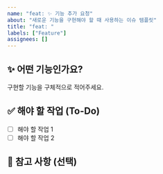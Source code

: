 ```yaml
---
name: "feat: ✨ 기능 추가 요청"
about: "새로운 기능을 구현해야 할 때 사용하는 이슈 템플릿"
title: "feat: "
labels: ["Feature"]
assignees: []
---
```


## ✨ 어떤 기능인가요?

구현할 기능을 구체적으로 적어주세요.

## ✅ 해야 할 작업 (To-Do)

- [ ] 해야 할 작업 1
- [ ] 해야 할 작업 2

## 📎 참고 사항 (선택)